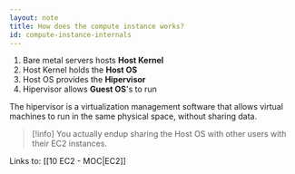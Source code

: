 ```yaml
---
layout: note
title: How does the compute instance works?
id: compute-instance-internals
---
```


1. Bare metal servers hosts **Host Kernel**
2. Host Kernel holds the **Host OS**
3. Host OS provides the **Hipervisor**
4. Hipervisor allows **Guest OS**'s to run

The hipervisor is a virtualization management software that allows virtual machines to run in the same physical space, without sharing data.

> [!info] You actually endup sharing the Host OS with other users with their EC2 instances.

Links to: [[10 EC2 - MOC|EC2]]